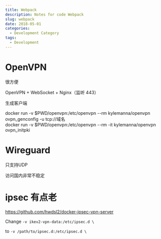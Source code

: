 ```yaml
---
title: Webpack
description: Notes for code Webpack
slug: webpack
date: 2018-05-01
categories:
  - Development Category
tags:
  - Development
---
```


# OpenVPN

很方便

OpenVPN + WebSocket + Nginx（监听 443）

生成客户端

docker run -v $PWD/openvpn:/etc/openvpn --rm kylemanna/openvpn ovpn_genconfig -u tcp://域名  
docker run -v $PWD/openvpn:/etc/openvpn --rm -it kylemanna/openvpn ovpn_initpki  

# Wireguard

只支持UDP

访问国内非常不稳定

# ipsec 有点老

https://github.com/hwdsl2/docker-ipsec-vpn-server

Change `-v ikev2-vpn-data:/etc/ipsec.d \`

to `-v /path/to/ipsec.d:/etc/ipsec.d \`